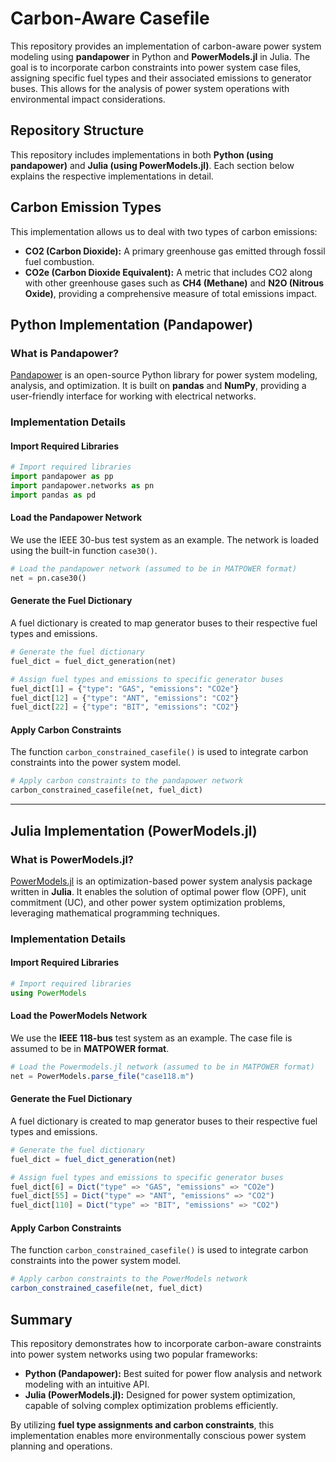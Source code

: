 # Carbon-Aware Casefile

This repository provides an implementation of carbon-aware power system modeling using **pandapower** in Python and **PowerModels.jl** in Julia. The goal is to incorporate carbon constraints into power system case files, assigning specific fuel types and their associated emissions to generator buses. This allows for the analysis of power system operations with environmental impact considerations.

## Repository Structure

This repository includes implementations in both **Python (using pandapower)** and **Julia (using PowerModels.jl)**. Each section below explains the respective implementations in detail.

## Carbon Emission Types

This implementation allows us to deal with two types of carbon emissions:
- **CO2 (Carbon Dioxide):** A primary greenhouse gas emitted through fossil fuel combustion.
- **CO2e (Carbon Dioxide Equivalent):** A metric that includes CO2 along with other greenhouse gases such as **CH4 (Methane)** and **N2O (Nitrous Oxide)**, providing a comprehensive measure of total emissions impact.

## Python Implementation (Pandapower)

### What is Pandapower?
[Pandapower](https://github.com/e2nIEE/pandapower) is an open-source Python library for power system modeling, analysis, and optimization. It is built on **pandas** and **NumPy**, providing a user-friendly interface for working with electrical networks.

### Implementation Details

#### Import Required Libraries
```python
# Import required libraries
import pandapower as pp
import pandapower.networks as pn
import pandas as pd
```

#### Load the Pandapower Network
We use the IEEE 30-bus test system as an example. The network is loaded using the built-in function `case30()`.
```python
# Load the pandapower network (assumed to be in MATPOWER format)
net = pn.case30() 
```

#### Generate the Fuel Dictionary
A fuel dictionary is created to map generator buses to their respective fuel types and emissions.
```python
# Generate the fuel dictionary
fuel_dict = fuel_dict_generation(net)

# Assign fuel types and emissions to specific generator buses
fuel_dict[1] = {"type": "GAS", "emissions": "CO2e"}
fuel_dict[12] = {"type": "ANT", "emissions": "CO2"}
fuel_dict[22] = {"type": "BIT", "emissions": "CO2"}
```

#### Apply Carbon Constraints
The function `carbon_constrained_casefile()` is used to integrate carbon constraints into the power system model.
```python
# Apply carbon constraints to the pandapower network
carbon_constrained_casefile(net, fuel_dict)
```

---

## Julia Implementation (PowerModels.jl)

### What is PowerModels.jl?
[PowerModels.jl](https://github.com/lanl-ansi/PowerModels.jl) is an optimization-based power system analysis package written in **Julia**. It enables the solution of optimal power flow (OPF), unit commitment (UC), and other power system optimization problems, leveraging mathematical programming techniques.

### Implementation Details

#### Import Required Libraries
```julia
# Import required libraries
using PowerModels
```

#### Load the PowerModels Network
We use the **IEEE 118-bus** test system as an example. The case file is assumed to be in **MATPOWER format**.
```julia
# Load the Powermodels.jl network (assumed to be in MATPOWER format)
net = PowerModels.parse_file("case118.m")
```

#### Generate the Fuel Dictionary
A fuel dictionary is created to map generator buses to their respective fuel types and emissions.
```julia
# Generate the fuel dictionary
fuel_dict = fuel_dict_generation(net)

# Assign fuel types and emissions to specific generator buses
fuel_dict[6] = Dict("type" => "GAS", "emissions" => "CO2e")
fuel_dict[55] = Dict("type" => "ANT", "emissions" => "CO2")
fuel_dict[110] = Dict("type" => "BIT", "emissions" => "CO2")
```

#### Apply Carbon Constraints
The function `carbon_constrained_casefile()` is used to integrate carbon constraints into the power system model.
```julia
# Apply carbon constraints to the PowerModels network
carbon_constrained_casefile(net, fuel_dict)
```

## Summary
This repository demonstrates how to incorporate carbon-aware constraints into power system networks using two popular frameworks:
- **Python (Pandapower):** Best suited for power flow analysis and network modeling with an intuitive API.
- **Julia (PowerModels.jl):** Designed for power system optimization, capable of solving complex optimization problems efficiently.

By utilizing **fuel type assignments and carbon constraints**, this implementation enables more environmentally conscious power system planning and operations.

